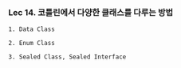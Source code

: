 ### Lec 14. 코틀린에서 다양한 클래스를 다루는 방법

`1. Data Class`

`2. Enum Class`

`3. Sealed Class, Sealed Interface`